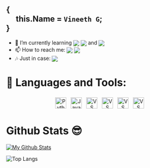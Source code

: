 ## {<br> &emsp; this.Name = `Vineeth G`;<br>} 

- 🌱 I’m currently learning <img align="center" src="https://img.shields.io/badge/React-20232A?style=for-the-badge&logo=react&logoColor=61DAFB"/> <img align="center" src="https://img.shields.io/badge/React_Native-20232A?style=for-the-badge&logo=react&logoColor=61DAFB"/> and <img align="center" src="https://img.shields.io/badge/Node.js-43853D?style=for-the-badge&logo=node.js&logoColor=white"/>
- 📫 How to reach me: <a href="https://www.instagram.com/_.la_z_en._/"><img align="center" src="https://img.shields.io/badge/Instagram-E4405F?style=for-the-badge&logo=instagram&logoColor=white"/></a>
<a href="https://www.linkedin.com/in/vineethvg/"><img align="center" src="https://img.shields.io/badge/LinkedIn-0077B5?style=for-the-badge&logo=linkedin&logoColor=white"/></a>
- 🎶 Just in case: <a href="https://open.spotify.com/user/1al4haxnp8chjqoonwlsiavpl?si=5f24cfea8b814ee6"><img align="center" src="https://img.shields.io/badge/Spotify-1ED760?style=for-the-badge&logo=spotify&logoColor=white"/></a>

# 🧰 Languages and Tools:
<p align="center">
<img src="https://img.shields.io/badge/python-3670A0?style=for-the-badge&logo=python&logoColor=ffdd54" alt="Python" height="30" style="vertical-align:top; margin:4px">
<img src="https://img.shields.io/badge/javascript-%23323330.svg?style=for-the-badge&logo=javascript&logoColor=%23F7DF1E" alt="Javascript" height="30" style="vertical-align:top; margin:4px">
<img src="https://img.shields.io/badge/Visual%20Studio%20Code-0078d7.svg?style=for-the-badge&logo=visual-studio-code&logoColor=white" alt="VS Code" height="30" style="vertical-align:top; margin:4px">
<img src="https://img.shields.io/badge/react-%2320232a.svg?style=for-the-badge&logo=react&logoColor=%2361DAFB" alt="VS Code" height="30" style="vertical-align:top; margin:4px">
<img src="https://img.shields.io/badge/react_native-%2320232a.svg?style=for-the-badge&logo=react&logoColor=%2361DAFB" alt="VS Code" height="30" style="vertical-align:top; margin:4px">
<img src="https://img.shields.io/badge/node.js-6DA55F?style=for-the-badge&logo=node.js&logoColor=white" alt="VS Code" height="30" style="vertical-align:top; margin:4px">
  
</p>

# Github Stats 😎
[![My Github Stats](https://github-readme-stats.vercel.app/api?username=vineethvg&show_icons=true&theme=tokyonight)](https://github.com/vineethvg) 

![Top Langs](https://github-readme-stats.vercel.app/api/top-langs/?username=vineethvg&theme=tokyonight)





